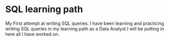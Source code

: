 # SQL learning path
My First attempt at writing SQL queries. I have been learning and practicing writing SQL queries in my learning path as a Data Analyst.I will be putting in here all I have worked on.
